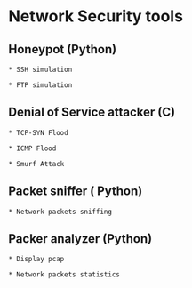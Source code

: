 # Network Security tools #
## Honeypot (Python)
    * SSH simulation

    * FTP simulation

## Denial of Service attacker (C)
    * TCP-SYN Flood

    * ICMP Flood

    * Smurf Attack
    
## Packet sniffer ( Python)
    * Network packets sniffing 

## Packer analyzer (Python)
    * Display pcap
  
    * Network packets statistics
